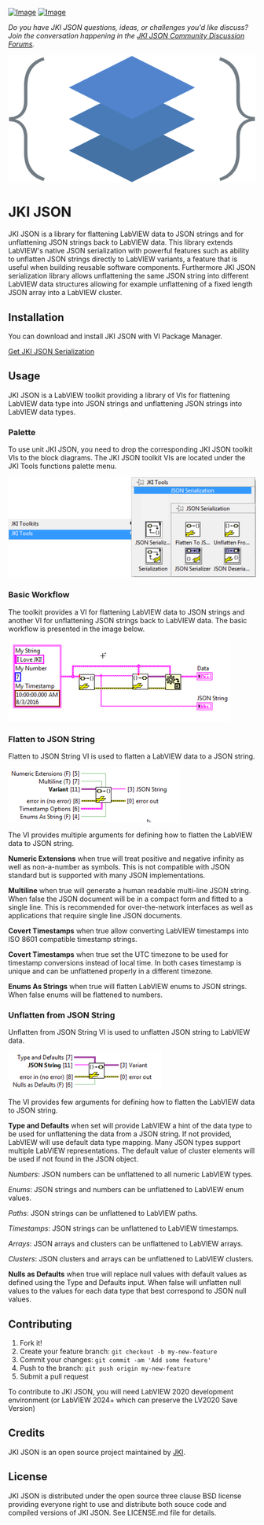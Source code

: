 [![Image](https://www.vipm.io/package/jki_lib_json_serialization/badge.svg?metric=installs)](https://www.vipm.io/package/jki_lib_json_serialization/) [![Image](https://www.vipm.io/package/jki_lib_json_serialization/badge.svg?metric=stars)](https://www.vipm.io/package/jki_lib_json_serialization/)

*Do you have JKI JSON questions, ideas, or challenges you'd like discuss? Join the conversation happening in the [JKI JSON Community Discussion Forums](https://forums.jki.net/forum/67-jki-json/).*


![JKI JSON](https://github.com/JKISoftware/JKI-JSON-Serialization/raw/master/img/json.png)
# JKI JSON

JKI JSON is a library for flattening LabVIEW data to JSON strings and for unflattening JSON strings back to LabVIEW data.
This library extends LabVIEW's native JSON serialization with powerful features such as ability to unflatten JSON strings directly
to LabVIEW variants, a feature that is useful when building reusable software components. Furthermore JKI JSON serialization
library allows unflattening the same JSON string into different LabVIEW data structures allowing for example unflattening
of a fixed length JSON array into a LabVIEW cluster.

## Installation

You can download and install JKI JSON with VI Package Manager.

[Get JKI JSON Serialization](https://www.vipm.io/package/jki_lib_json_serialization/)

## Usage
JKI JSON is a LabVIEW toolkit providing a library of VIs for flattening LabVIEW data type
into JSON strings and unflattening JSON strings into LabVIEW data types.

### Palette
To use unit JKI JSON, you need to drop the corresponding JKI JSON toolkit
VIs to the block diagrams. The JKI JSON toolkit VIs are located under the JKI Tools functions
palette menu.

![Functions palette](https://github.com/JKISoftware/JKI-JSON-Serialization/raw/master/img/JSON-Palette.png "Functions palette")

### Basic Workflow
The toolkit provides a VI for flattening LabVIEW data to JSON strings and another VI for unflattening
JSON strings back to LabVIEW data. The basic workflow is presented in the image below.

![Basic workflow](https://github.com/JKISoftware/JKI-JSON-Serialization/raw/master/img/Flatten-Unflatten-JSON-String.png "Basic workflow")

### Flatten to JSON String
Flatten to JSON String VI is used to flatten a LabVIEW data to a JSON string.

![Flatten to JSON String](https://github.com/JKISoftware/JKI-JSON-Serialization/raw/master/img/Flatten-To-JSON-String.png "Flatten to JSON String")

The VI provides multiple arguments for defining how to flatten the LabVIEW data to JSON string.

**Numeric Extensions** when true will treat positive and negative infinity as well as non-a-number as symbols. This is not compatible with JSON standard but is supported with many JSON implementations.

**Multiline** when true will generate a human readable multi-line JSON string. When false the JSON document will be in a compact form and fitted to a single line. This is recommended for over-the-network interfaces as well as applications that require single line JSON documents.

**Covert Timestamps** when true allow converting LabVIEW timestamps into ISO 8601 compatible timestamp strings.

**Covert Timestamps** when true set the UTC timezone to be used for timestamp conversions instead of local time. In both cases timestamp is unique and can be unflattened properly in a different timezone.

**Enums As Strings** when true will flatten LabVIEW enums to JSON strings. When false enums will be flattened to numbers.

### Unflatten from JSON String
Unflatten from JSON String VI is used to unflatten JSON string to LabVIEW data.

![Unflatten from JSON String](https://github.com/JKISoftware/JKI-JSON-Serialization/raw/master/img/Unflatten-From-JSON-String.png "Unflatten from JSON String")

The VI provides few arguments for defining how to flatten the LabVIEW data to JSON string.

**Type and Defaults** when set will provide LabVIEW a hint of the data type to be used for unflattening the data from a JSON string. If not provided, LabVIEW will use default data type mapping. Many JSON types support multiple LabVIEW representations. The default value of cluster elements will be used if not found in the JSON object.

_Numbers_: JSON numbers can be unflattened to all numeric LabVIEW types.

_Enums_: JSON strings and numbers can be unflattened to LabVIEW enum values.

_Paths_: JSON strings can be unflattened to LabVIEW paths.

_Timestamps_: JSON strings can be unflattened to LabVIEW timestamps.

_Arrays_: JSON arrays and clusters can be unflattened to LabVIEW arrays.

_Clusters_: JSON clusters and arrays can be unflattened to LabVIEW clusters.

**Nulls as Defaults** when true will replace null values with default values as defined using the Type and Defaults input. When false will unflatten null values to the values for each data type that best correspond to JSON null values.

## Contributing

1. Fork it!
2. Create your feature branch: `git checkout -b my-new-feature`
3. Commit your changes: `git commit -am 'Add some feature'`
4. Push to the branch: `git push origin my-new-feature`
5. Submit a pull request

To contribute to JKI JSON, you will need LabVIEW 2020 development environment (or LabVIEW 2024+ which can preserve the LV2020 Save Version)

## Credits

JKI JSON is an open source project maintained by [JKI](http://jki.net).

## License

JKI JSON is distributed under the open source three clause BSD license providing everyone right to use and distribute both souce code
and compiled versions of JKI JSON. See LICENSE.md file for details.
